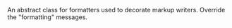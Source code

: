 An abstract class for formatters used to decorate markup writers. Override the "formatting" messages.